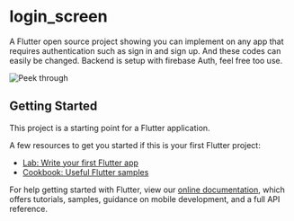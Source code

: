 # login_screen

A Flutter open source project showing you can implement on any app that requires authentication such as sign in and sign up. And these codes can easily be changed. Backend is setup with firebase Auth, feel free too use.

![Peek through](http://g.recordit.co/VfMtuXn2y2.gif)

## Getting Started

This project is a starting point for a Flutter application.

A few resources to get you started if this is your first Flutter project:

- [Lab: Write your first Flutter app](https://flutter.dev/docs/get-started/codelab)
- [Cookbook: Useful Flutter samples](https://flutter.dev/docs/cookbook)

For help getting started with Flutter, view our
[online documentation](https://flutter.dev/docs), which offers tutorials,
samples, guidance on mobile development, and a full API reference.
